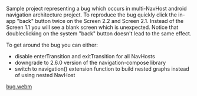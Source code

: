 Sample project representing a bug which occurs in multi-NavHost android navigation architecture project. To reproduce the bug quickly click the in-app "back" button twice on the Screen 2.2 and Screen 2.1. Instead of the Screen 1.1 you will see a blank screen which is unexpected. Notice that doubleclicking on the system "back" button doesn't lead to the same effect.

To get around the bug you can either:
- disable enterTransition and exitTransition for all NavHosts
- downgrade to 2.6.0 version of the navigation-compose library
- switch to navigation() extension function to build nested graphs instead of using nested NavHost
  
[bug.webm](https://github.com/yulmaso/NavigationAnimationBug/assets/26647205/8260a6d5-cd1f-430a-a080-00f846eafd2b)
